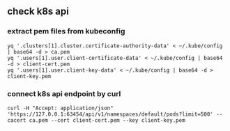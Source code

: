 
## check k8s api

### extract pem files from kubeconfig
```
yq '.clusters[1].cluster.certificate-authority-data' < ~/.kube/config | base64 -d > ca.pem
yq '.users[1].user.client-certificate-data' < ~/.kube/config | base64 -d > client-cert.pem
yq '.users[1].user.client-key-data' < ~/.kube/config | base64 -d > client-key.pem
```

### connect k8s api endpoint by curl

```
curl -H "Accept: application/json" 'https://127.0.0.1:63454/api/v1/namespaces/default/pods?limit=500' --cacert ca.pem --cert client-cert.pem --key client-key.pem
```